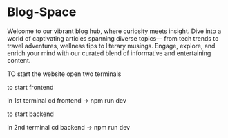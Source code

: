 # Blog-Space
Welcome to our vibrant blog hub, where curiosity meets insight. Dive into a world of captivating articles spanning diverse topics— from tech trends to travel adventures, wellness tips to literary musings. Engage, explore, and enrich your mind with our curated blend of informative and entertaining content.

TO start the website open two terminals

to start frontend

in 1st terminal
cd frontend -> npm run dev



to start backend

in 2nd terminal
cd backend -> npm run dev

